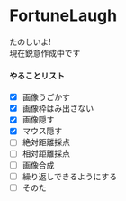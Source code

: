 # FortuneLaugh
たのしいよ!  
現在鋭意作成中です  

#### やることリスト
- [x] 画像うごかす
- [x] 画像枠はみ出さない
- [x] 画像隠す
- [x] マウス隠す
- [ ] 絶対距離採点
- [ ] 相対距離採点
- [ ] 画像合成
- [ ] 繰り返しできるようにする
- [ ] そのた
